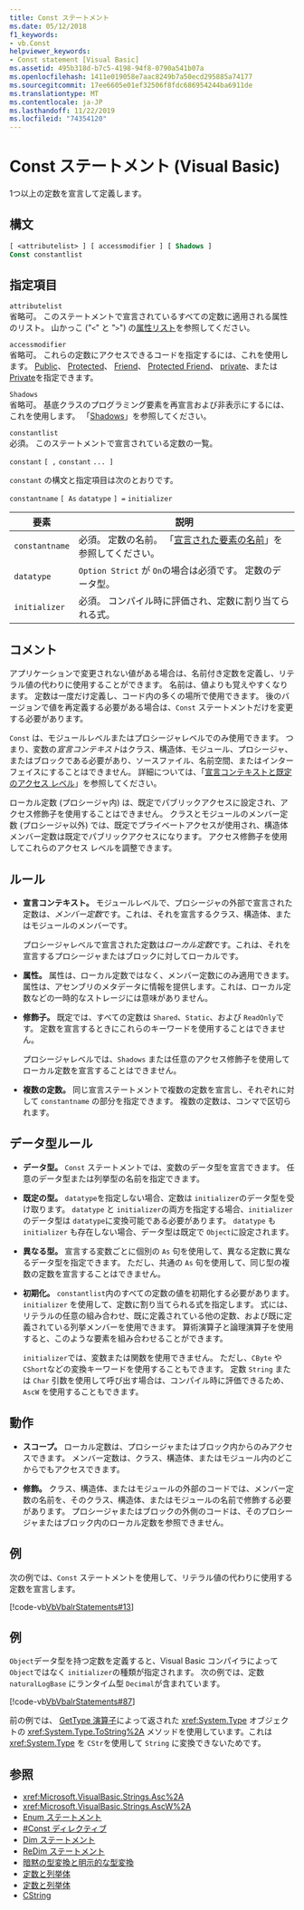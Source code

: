 ```yaml
---
title: Const ステートメント
ms.date: 05/12/2018
f1_keywords:
- vb.Const
helpviewer_keywords:
- Const statement [Visual Basic]
ms.assetid: 495b318d-b7c5-4198-94f8-0790a541b07a
ms.openlocfilehash: 1411e019058e7aac8249b7a50ecd295885a74177
ms.sourcegitcommit: 17ee6605e01ef32506f8fdc686954244ba6911de
ms.translationtype: MT
ms.contentlocale: ja-JP
ms.lasthandoff: 11/22/2019
ms.locfileid: "74354120"
---
```

# <a name="const-statement-visual-basic"></a>Const ステートメント (Visual Basic)

1つ以上の定数を宣言して定義します。

## <a name="syntax"></a>構文

```vb
[ <attributelist> ] [ accessmodifier ] [ Shadows ]
Const constantlist
```

## <a name="parts"></a>指定項目

`attributelist`  
省略可。 このステートメントで宣言されているすべての定数に適用される属性のリスト。 山かっこ ("`<`" と "`>`") の[属性リスト](../../../visual-basic/language-reference/statements/attribute-list.md)を参照してください。

`accessmodifier`  
省略可。 これらの定数にアクセスできるコードを指定するには、これを使用します。 [Public](../../../visual-basic/language-reference/modifiers/public.md)、 [Protected](../../../visual-basic/language-reference/modifiers/protected.md)、 [Friend](../../../visual-basic/language-reference/modifiers/friend.md)、 [Protected Friend](../modifiers/protected-friend.md)、 [private](../../../visual-basic/language-reference/modifiers/private.md)、または[Private](../../language-reference/modifiers/private-protected.md)を指定できます。

`Shadows`  
省略可。 基底クラスのプログラミング要素を再宣言および非表示にするには、これを使用します。 「[Shadows](../../../visual-basic/language-reference/modifiers/shadows.md)」を参照してください。

`constantlist`  
必須。 このステートメントで宣言されている定数の一覧。

`constant` `[ ,` `constant` `... ]`

`constant` の構文と指定項目は次のとおりです。

`constantname` `[ As` `datatype` `] =` `initializer`

|要素|説明|
|----------|-----------------|
|`constantname`|必須。 定数の名前。 「[宣言された要素の名前](../../../visual-basic/programming-guide/language-features/declared-elements/declared-element-names.md)」を参照してください。|
|`datatype`|`Option Strict` が `On`の場合は必須です。 定数のデータ型。|
|`initializer`|必須。 コンパイル時に評価され、定数に割り当てられる式。|

## <a name="remarks"></a>コメント

アプリケーションで変更されない値がある場合は、名前付き定数を定義し、リテラル値の代わりに使用することができます。 名前は、値よりも覚えやすくなります。 定数は一度だけ定義し、コード内の多くの場所で使用できます。 後のバージョンで値を再定義する必要がある場合は、`Const` ステートメントだけを変更する必要があります。

`Const` は、モジュールレベルまたはプロシージャレベルでのみ使用できます。 つまり、変数の*宣言コンテキスト*はクラス、構造体、モジュール、プロシージャ、またはブロックである必要があり、ソースファイル、名前空間、またはインターフェイスにすることはできません。 詳細については、「[宣言コンテキストと既定のアクセス レベル](../../../visual-basic/language-reference/statements/declaration-contexts-and-default-access-levels.md)」を参照してください。

ローカル定数 (プロシージャ内) は、既定でパブリックアクセスに設定され、アクセス修飾子を使用することはできません。 クラスとモジュールのメンバー定数 (プロシージャ以外) では、既定でプライベートアクセスが使用され、構造体メンバー定数は既定でパブリックアクセスになります。 アクセス修飾子を使用してこれらのアクセス レベルを調整できます。

## <a name="rules"></a>ルール

- **宣言コンテキスト。** モジュールレベルで、プロシージャの外部で宣言された定数は、*メンバー定数*です。これは、それを宣言するクラス、構造体、またはモジュールのメンバーです。

  プロシージャレベルで宣言された定数は*ローカル定数*です。これは、それを宣言するプロシージャまたはブロックに対してローカルです。

- **属性。** 属性は、ローカル定数ではなく、メンバー定数にのみ適用できます。 属性は、アセンブリのメタデータに情報を提供します。これは、ローカル定数などの一時的なストレージには意味がありません。

- **修飾子。** 既定では、すべての定数は `Shared`、`Static`、および `ReadOnly`です。 定数を宣言するときにこれらのキーワードを使用することはできません。

  プロシージャレベルでは、`Shadows` または任意のアクセス修飾子を使用してローカル定数を宣言することはできません。

- **複数の定数。** 同じ宣言ステートメントで複数の定数を宣言し、それぞれに対して `constantname` の部分を指定できます。 複数の定数は、コンマで区切られます。

## <a name="data-type-rules"></a>データ型ルール

- **データ型。** `Const` ステートメントでは、変数のデータ型を宣言できます。 任意のデータ型または列挙型の名前を指定できます。

- **既定の型。** `datatype`を指定しない場合、定数は `initializer`のデータ型を受け取ります。 `datatype` と `initializer`の両方を指定する場合、`initializer` のデータ型は `datatype`に変換可能である必要があります。 `datatype` も `initializer` も存在しない場合、データ型は既定で `Object`に設定されます。

- **異なる型。** 宣言する変数ごとに個別の `As` 句を使用して、異なる定数に異なるデータ型を指定できます。 ただし、共通の `As` 句を使用して、同じ型の複数の定数を宣言することはできません。

- **初期化。**   `constantlist`内のすべての定数の値を初期化する必要があります。 `initializer` を使用して、定数に割り当てられる式を指定します。 式には、リテラルの任意の組み合わせ、既に定義されている他の定数、および既に定義されている列挙メンバーを使用できます。 算術演算子と論理演算子を使用すると、このような要素を組み合わせることができます。

  `initializer`では、変数または関数を使用できません。 ただし、`CByte` や `CShort`などの変換キーワードを使用することもできます。 定数 `String` または `Char` 引数を使用して呼び出す場合は、コンパイル時に評価できるため、`AscW` を使用することもできます。

## <a name="behavior"></a>動作

- **スコープ。** ローカル定数は、プロシージャまたはブロック内からのみアクセスできます。 メンバー定数は、クラス、構造体、またはモジュール内のどこからでもアクセスできます。

- **修飾。** クラス、構造体、またはモジュールの外部のコードでは、メンバー定数の名前を、そのクラス、構造体、またはモジュールの名前で修飾する必要があります。 プロシージャまたはブロックの外側のコードは、そのプロシージャまたはブロック内のローカル定数を参照できません。

## <a name="example"></a>例

次の例では、`Const` ステートメントを使用して、リテラル値の代わりに使用する定数を宣言します。

[!code-vb[VbVbalrStatements#13](~/samples/snippets/visualbasic/VS_Snippets_VBCSharp/VbVbalrStatements/VB/Class1.vb#13)]

## <a name="example"></a>例

`Object`データ型を持つ定数を定義すると、Visual Basic コンパイラによって `Object`ではなく `initializer`の種類が指定されます。 次の例では、定数 `naturalLogBase` にランタイム型 `Decimal`が含まれています。

[!code-vb[VbVbalrStatements#87](~/samples/snippets/visualbasic/VS_Snippets_VBCSharp/VbVbalrStatements/VB/Class1.vb#87)]

前の例では、 [GetType 演算子](../../../visual-basic/language-reference/operators/gettype-operator.md)によって返された <xref:System.Type> オブジェクトの <xref:System.Type.ToString%2A> メソッドを使用しています。これは <xref:System.Type> を `CStr`を使用して `String` に変換できないためです。

## <a name="see-also"></a>参照

- <xref:Microsoft.VisualBasic.Strings.Asc%2A>
- <xref:Microsoft.VisualBasic.Strings.AscW%2A>
- [Enum ステートメント](../../../visual-basic/language-reference/statements/enum-statement.md)
- [#Const ディレクティブ](../../../visual-basic/language-reference/directives/const-directive.md)
- [Dim ステートメント](../../../visual-basic/language-reference/statements/dim-statement.md)
- [ReDim ステートメント](../../../visual-basic/language-reference/statements/redim-statement.md)
- [暗黙の型変換と明示的な型変換](../../../visual-basic/programming-guide/language-features/data-types/implicit-and-explicit-conversions.md)
- [定数と列挙体](../../../visual-basic/programming-guide/language-features/constants-enums/index.md)
- [定数と列挙体](../../../visual-basic/language-reference/constants-and-enumerations.md)
- [CString](../../../visual-basic/language-reference/functions/type-conversion-functions.md)
